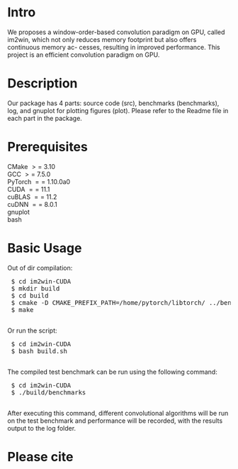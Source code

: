 # Intro
We proposes a window-order-based convolution paradigm on GPU, called im2win, which not only reduces memory footprint but also offers continuous memory ac- cesses, resulting in improved performance. This project is an efficient convolution paradigm on GPU.
# Description
Our package has 4 parts: source code (src), benchmarks (benchmarks), log, and gnuplot for plotting figures (plot). Please refer to the Readme file in each part in the package.
# Prerequisites
CMake $>=$ 3.10 \
GCC $>=$ 7.5.0 \
PyTorch $==$ 1.10.0a0 \
CUDA $==$ 11.1 \
cuBLAS $==$ 11.2 \
cuDNN $==$ 8.0.1 \
gnuplot \
bash
# Basic Usage
Out of dir compilation:
<pre> $ cd im2win-CUDA
 $ mkdir build
 $ cd build
 $ cmake -D CMAKE_PREFIX_PATH=/home/pytorch/libtorch/ ../benchmarks # Modify to the absolute path of ‘libtorch’
 $ make
 </pre>
 Or run the script:
 <pre>
 $ cd im2win-CUDA
 $ bash build.sh
 </pre>
 The compiled test benchmark can be run using the following command: 
 <pre>
 $ cd im2win-CUDA
 $ ./build/benchmarks
 </pre>
 After executing this command, different convolutional algorithms will be run on the test benchmark and performance will be recorded, with the results output to the log folder.
# Please cite
